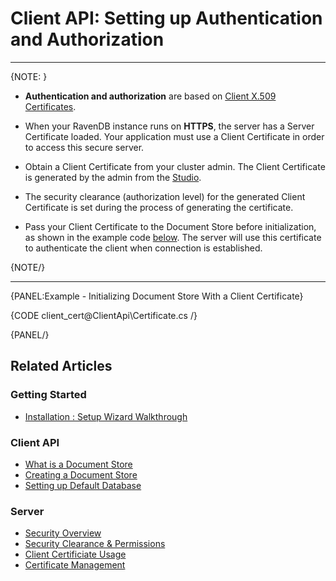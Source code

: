 # Client API: Setting up Authentication and Authorization
---
{NOTE: }

* **Authentication and authorization** are based on [Client X.509 Certificates](../server/security/authorization/security-clearance-and-permissions).  

* When your RavenDB instance runs on **HTTPS**, the server has a Server Certificate loaded. Your application must use a Client Certificate in order to access this secure server.  

* Obtain a Client Certificate from your cluster admin. The Client Certificate is generated by the admin from the [Studio](../server/security/authentication/certificate-management).  

* The security clearance (authorization level) for the generated Client Certificate is set during the process of generating the certificate.  

* Pass your Client Certificate to the Document Store before initialization, as shown in the example code [below](../client-api/setting-up-authentication-and-authorization#example---initializing-document-store-with-a-client-certificate).
The server will use this certificate to authenticate the client when connection is established.  

{NOTE/}

---
{PANEL:Example - Initializing Document Store With a Client Certificate}

{CODE client_cert@ClientApi\Certificate.cs /}

{PANEL/}

## Related Articles

### Getting Started

- [Installation : Setup Wizard Walkthrough](../start/installation/setup-wizard)

### Client API

- [What is a Document Store](../client-api/what-is-a-document-store)
- [Creating a Document Store](../client-api/creating-document-store)
- [Setting up Default Database](../client-api/setting-up-default-database)

### Server

- [Security Overview](../server/security/overview)
- [Security Clearance & Permissions](../server/security/authorization/security-clearance-and-permissions)
- [Client Certificiate Usage](../server/security/authentication/client-certificate-usage)
- [Certificate Management](../server/security/authentication/certificate-management)
